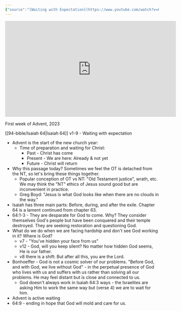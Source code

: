 ```yaml
---
{"source":"[Waiting with Expectation](https://www.youtube.com/watch?v=QbeS2fsFAIo)","clipped":"2023-12-05","dg-publish":true,"grade":1,"context":"Personal","type":"Resource","status":"Evergreen","topic":["Sermon"],"dateCreated":"2023-12-05","sermonSeries":"2023 Advent","permalink":"/sermons/2023-12-05-waiting-with-expectation/","dgPassFrontmatter":true}
---
```



<iframe width="560" height="315" src="https://www.youtube-nocookie.com/embed/QbeS2fsFAIo" title="YouTube video player" frameborder="0" allow="accelerometer; autoplay; clipboard-write; encrypted-media; gyroscope; picture-in-picture" allowfullscreen></iframe>

First week of Advent, 2023

[[94-bible/Isaiah 64\|Isaiah 64]] v1-9 - Waiting with expectation

* Advent is the start of the new church year:
	* Time of preparation and waiting for Christ:
		* Past - Christ has come
		* Present - We are here: Already & not yet
		* Future - Christ will return
* Why this passage today? Sometimes we feel the OT is detached from the NT, so let's bring these things together.
	* Popular conception of OT vs NT: "Old Testament justice", wrath, etc. We may think the "NT" ethics of Jesus sound good but are inconvenient in practice.
	* Greg Boyd: "Jesus is what God looks like when there are no clouds in the way."
* Isaiah has three main parts: Before, during, and after the exile. Chapter 64 is a lament continued from chapter 63.
* 64:1-3 - They are desparate for God to come. Why? They consider themselves God's people but have been conquered and their temple destroyed. They are seeking restoration and questioning God.
* What do we do when we are facing hardship and don't see God working in it? Where is God?
	* v7 - "You've hidden your face from us"
	* v12 - God, will you keep silent? No matter how hidden God seems, He is our father.
	* v8 there is a shift: But after all this, you are the Lord.
* Bonhoeffer - God is not a cosmic solver of our problems. "Before God, and with God, we live without God" - in the perpetual presence of God who lives with us and suffers with us rather than solving all our problems. He may feel distant but is close and connected to us.
	* God doesn't always work in Isaiah 64:3 ways - the Israelites are asking Him to work the same way but (verse 4) we are to wait for him.
* Advent is active waiting
* 64:9 - ending in hope that God will mold and care for us.
